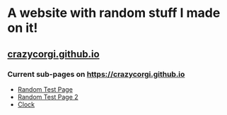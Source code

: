 # A website with random stuff I made on it!
## [crazycorgi.github.io](https://crazycorgi.github.io)

### Current sub-pages on https://crazycorgi.github.io
* [Random Test Page](https://crazycorgi.github.io/)
* [Random Test Page 2](https://crazycorgi.github.io/test)
* [Clock](https://crazycorgi.github.io/clock)
